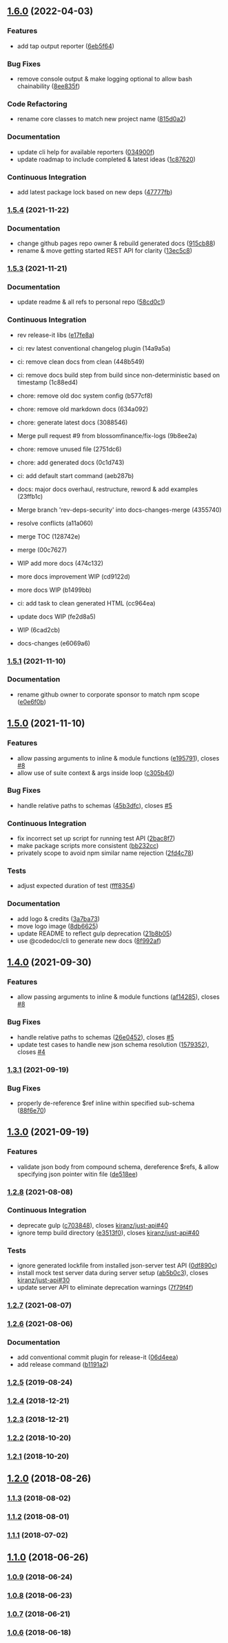 ## [1.6.0](https://github.com/blossomfinance/rest-ez/compare/v1.5.4...v1.6.0) (2022-04-03)


### Features

* add tap output reporter ([6eb5f64](https://github.com/blossomfinance/rest-ez/commit/6eb5f641d6038a88704cd7476195d15c95480c9b))


### Bug Fixes

* remove console output & make logging optional to allow bash chainability ([8ee835f](https://github.com/blossomfinance/rest-ez/commit/8ee835f19c9a04b156c0be0192c114bbd7645ce0))


### Code Refactoring

* rename core classes to match new project name ([815d0a2](https://github.com/blossomfinance/rest-ez/commit/815d0a219d5bd5a6cf2413dc3e040bdf2cf884e5))


### Documentation

* update cli help for available reporters ([034900f](https://github.com/blossomfinance/rest-ez/commit/034900fb86c28269630fd28cae5d45fdfd1259a6))
* update roadmap to include completed & latest ideas ([1c87620](https://github.com/blossomfinance/rest-ez/commit/1c87620e3d87147bec70b90d99a6c87ff6a40879))


### Continuous Integration

* add latest package lock based on new deps ([47777fb](https://github.com/blossomfinance/rest-ez/commit/47777fb5ca60e371dd05bd3a25428d95f7cca3cf))

### [1.5.4](https://github.com/blossomfinance/rest-ez/compare/v1.5.3...v1.5.4) (2021-11-22)


### Documentation

* change github pages repo owner & rebuild generated docs ([915cb88](https://github.com/blossomfinance/rest-ez/commit/915cb88f78dc5833f956356cb7d99c6ee031cbf1))
* rename & move getting started REST API for clarity ([13ec5c8](https://github.com/blossomfinance/rest-ez/commit/13ec5c89174816cec045d691c8950b7b54d32272))

### [1.5.3](https://github.com/blossomfinance/rest-ez/compare/v1.5.2...v1.5.3) (2021-11-21)


### Documentation

* update readme & all refs to personal repo ([58cd0c1](https://github.com/blossomfinance/rest-ez/commit/58cd0c1ef420087244f7370bec11bddce687a0b2))


### Continuous Integration

* rev release-it libs ([e17fe8a](https://github.com/blossomfinance/rest-ez/commit/e17fe8a3049cb5e218fe85e9b4bd7e43809f0609))

* ci: rev latest conventional changelog plugin (14a9a5a)
* ci: remove clean docs from clean (448b549)
* ci: remove docs build step from build since non-deterministic based on timestamp (1c88ed4)
* chore: remove old doc system config (b577cf8)
* chore: remove old markdown docs (634a092)
* chore: generate latest docs (3088546)
* Merge pull request #9 from blossomfinance/fix-logs (9b8ee2a)
* chore: remove unused file (2751dc6)
* chore: add generated docs (0c1d743)
* ci: add default start command (aeb287b)
* docs: major docs overhaul, restructure, reword & add examples (23ffb1c)
* Merge branch 'rev-deps-security' into docs-changes-merge (4355740)
* resolve conflicts (a11a060)
* merge TOC (128742e)
* merge (00c7627)
* WIP add more docs (474c132)
* more docs improvement WIP (cd9122d)
* more docs WIP (b1499bb)
* ci: add task to clean generated HTML (cc964ea)
* update docs WIP (fe2d8a5)
* WIP (6cad2cb)
* docs-changes (e6069a6)

### [1.5.1](https://github.com/blossomfinance/rest-ez/compare/v1.5.0...v1.5.1) (2021-11-10)


### Documentation

* rename github owner to corporate sponsor to match npm scope ([e0e6f0b](https://github.com/blossomfinance/rest-ez/commit/e0e6f0b0ecbe7fa6077aff292065194d8a4786d0))

## [1.5.0](https://github.com/matmar10/rest-ez/compare/v1.4.0...v1.5.0) (2021-11-10)


### Features

* allow passing arguments to inline & module functions ([e195791](https://github.com/matmar10/rest-ez/commit/e1957919e463c70b26958fa02cfa5500d87a244c)), closes [#8](https://github.com/matmar10/rest-ez/issues/8)
* allow use of suite context & args inside loop ([c305b40](https://github.com/matmar10/rest-ez/commit/c305b409bfaf28d58ddc7cd74b7a63b4d26562f1))


### Bug Fixes

* handle relative paths to schemas ([45b3dfc](https://github.com/matmar10/rest-ez/commit/45b3dfcac215daaa404198c165f14c56c5ab34ae)), closes [#5](https://github.com/matmar10/rest-ez/issues/5)


### Continuous Integration

* fix incorrect set up script for running test API ([2bac8f7](https://github.com/matmar10/rest-ez/commit/2bac8f7c7f009ac923f26838e35815a20d76d98c))
* make package scripts more consistent ([bb232cc](https://github.com/matmar10/rest-ez/commit/bb232cc9cf228ff71bdfb2cac71508b171f02d25))
* privately scope to avoid npm similar name rejection ([2fd4c78](https://github.com/matmar10/rest-ez/commit/2fd4c78ee156a43cc11d4b5220e98a15b66fc5a7))


### Tests

* adjust expected duration of test ([fff8354](https://github.com/matmar10/rest-ez/commit/fff835480613a57c7599b7bd026e202a572f9117))


### Documentation

* add logo & credits ([3a7ba73](https://github.com/matmar10/rest-ez/commit/3a7ba736b1f48f4c8a6a0641e4dd6e3a590a4629))
* move logo image ([8db6625](https://github.com/matmar10/rest-ez/commit/8db6625f27ff9ebacaffdac0ba6fff3758ce67a7))
* update README to reflect gulp deprecation ([21b8b05](https://github.com/matmar10/rest-ez/commit/21b8b05d6575b45878bfa9959d6f1291def95830))
* use @codedoc/cli to generate new docs ([8f992af](https://github.com/matmar10/rest-ez/commit/8f992af486fb2115837dffbb0f0f757546308b29))

## [1.4.0](https://github.com/matmar10/just-api/compare/v1.3.1...v1.4.0) (2021-09-30)


### Features

* allow passing arguments to inline & module functions ([af14285](https://github.com/matmar10/just-api/commit/af14285eea47ffe8588eaf154e9d95144f54afa0)), closes [#8](https://github.com/matmar10/just-api/issues/8)


### Bug Fixes

* handle relative paths to schemas ([26e0452](https://github.com/matmar10/just-api/commit/26e04527f5bb3b2847328887a3cc584778368c68)), closes [#5](https://github.com/matmar10/just-api/issues/5)
* update test cases to handle new json schema resolution ([1579352](https://github.com/matmar10/just-api/commit/15793525da571d85255d1098f442f16df3b70b0b)), closes [#4](https://github.com/matmar10/just-api/issues/4)

### [1.3.1](https://github.com/matmar10/just-api/compare/v1.3.0...v1.3.1) (2021-09-19)


### Bug Fixes

* properly de-reference $ref inline within specified sub-schema ([88f6e70](https://github.com/matmar10/just-api/commit/88f6e7095e5274ab50251f3db95a12ca00198095))

## [1.3.0](https://github.com/matmar10/just-api/compare/v1.2.8...v1.3.0) (2021-09-19)


### Features

* validate json body from compound schema, dereference $refs, & allow specifying json pointer witin file ([de518ee](https://github.com/matmar10/just-api/commit/de518ee4ef1aee0a43f1bc9ed3ed2823e2893a6a))

### [1.2.8](https://github.com/matmar10/just-api/compare/v1.2.7...v1.2.8) (2021-08-08)


### Continuous Integration

* deprecate gulp ([c703848](https://github.com/matmar10/just-api/commit/c7038482a1f7d8f9c103f3c5e36bf8dd263794d7)), closes [kiranz/just-api#40](https://github.com/kiranz/just-api/issues/40)
* ignore temp build directory ([e3513f0](https://github.com/matmar10/just-api/commit/e3513f0fa2a7d6d3e62192e4b131bbdda868f86c)), closes [kiranz/just-api#40](https://github.com/kiranz/just-api/issues/40)


### Tests

* ignore generated lockfile from installed json-server test API ([0df890c](https://github.com/matmar10/just-api/commit/0df890c761be34c969396b4613c90d0861950590))
* install mock test server data during server setup ([ab5b0c3](https://github.com/matmar10/just-api/commit/ab5b0c396c1d36d4c302665a836cf4603fedb7a9)), closes [kiranz/just-api#30](https://github.com/kiranz/just-api/issues/30)
* update server API to eliminate deprecation warnings ([7f79f4f](https://github.com/matmar10/just-api/commit/7f79f4fe4b9fa1d227fe80461ffa722a6e25dca9))

### [1.2.7](https://github.com/matmar10/just-api/compare/v1.2.6...v1.2.7) (2021-08-07)

### [1.2.6](https://github.com/matmar10/just-api/compare/v1.2.5...v1.2.6) (2021-08-06)


### Documentation

* add conventional commit plugin for release-it ([06d4eea](https://github.com/matmar10/just-api/commit/06d4eea58389a804df3229d60ecd6a7d910a4bf0))
* add release command ([b1191a2](https://github.com/matmar10/just-api/commit/b1191a271c0a9499f6bd2c2a9d2ca6769b78e3c7))

### [1.2.5](https://github.com/matmar10/just-api/compare/v1.2.5...v1.2.6) (2019-08-24)

### [1.2.4](https://github.com/matmar10/just-api/compare/v1.2.5...v1.2.6) (2018-12-21)

### [1.2.3](https://github.com/matmar10/just-api/compare/v1.2.5...v1.2.6) (2018-12-21)

### [1.2.2](https://github.com/matmar10/just-api/compare/v1.2.5...v1.2.6) (2018-10-20)

### [1.2.1](https://github.com/matmar10/just-api/compare/v1.2.5...v1.2.6) (2018-10-20)

## [1.2.0](https://github.com/matmar10/just-api/compare/v1.2.5...v1.2.6) (2018-08-26)

### [1.1.3](https://github.com/matmar10/just-api/compare/v1.2.5...v1.2.6) (2018-08-02)

### [1.1.2](https://github.com/matmar10/just-api/compare/v1.2.5...v1.2.6) (2018-08-01)

### [1.1.1](https://github.com/matmar10/just-api/compare/v1.2.5...v1.2.6) (2018-07-02)

## [1.1.0](https://github.com/matmar10/just-api/compare/v1.2.5...v1.2.6) (2018-06-26)

### [1.0.9](https://github.com/matmar10/just-api/compare/v1.2.5...v1.2.6) (2018-06-24)

### [1.0.8](https://github.com/matmar10/just-api/compare/v1.2.5...v1.2.6) (2018-06-23)

### [1.0.7](https://github.com/matmar10/just-api/compare/v1.2.5...v1.2.6) (2018-06-21)

### [1.0.6](https://github.com/matmar10/just-api/compare/v1.2.5...v1.2.6) (2018-06-18)

